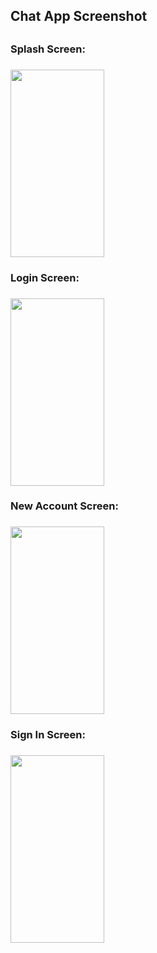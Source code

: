 ## Chat App Screenshot <h2> 
	
### Splash Screen: <h3>

<img src="https://user-images.githubusercontent.com/56017397/70031764-fae6cf80-15d1-11ea-8c87-f507d2b512b1.jpeg" width="150" height="300">

### Login Screen: <h3>

<img src="https://user-images.githubusercontent.com/56017397/70032012-92e4b900-15d2-11ea-9872-d91dd949ee29.jpeg" width="150" height="300">

### New Account Screen: <h3>

<img src="https://user-images.githubusercontent.com/56017397/70032023-98da9a00-15d2-11ea-914f-7f8b521b49bf.jpeg" width="150" height="300">

### Sign In Screen: <h3>

<img src="https://user-images.githubusercontent.com/56017397/70032027-9d06b780-15d2-11ea-9dd4-053224f82e57.jpeg" width="150" height="300">
